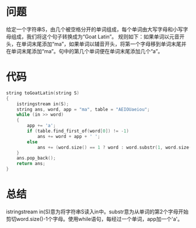 # 问题
给定一个字符串S，由几个被空格分开的单词组成，每个单词由大写字母和小写字母组成，我们将这个句子转换成为“Goat Latin”。
规则如下：如果单词以元音开头，在单词末尾添加“ma”，如果单词以辅音开头，将第一个字母移到单词末尾并在单词末尾添加“ma”。句中的第几个单词便在单词末尾添加几个“a”。
# 代码
```c
string toGoatLatin(string S)
{
    istringstream in(S);
    string ans, word, app = "ma", table = "AEIOUaeiou";
    while (in >> word)
    {
        app += 'a';
        if (table.find_first_of(word[0]) != -1)
            ans += word + app + ' ';
        else
            ans += (word.size() == 1 ? word : word.substr(1, word.size() - 1) + word[0]) + app + ' ';
    }
    ans.pop_back();
    return ans;   
}
```
# 总结
istringstream in(S)意为将字符串S读入in中。substr意为从单词的第2个字母开始剪切word.size()-1个字母。使用while语句，每经过一个单词，app加一个'a'。

